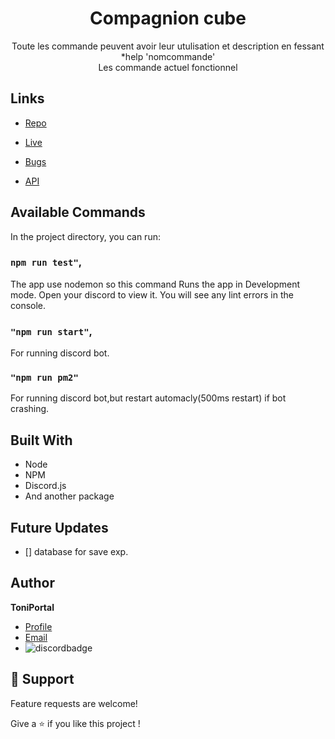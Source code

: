 



<h1 align="center">Compagnion cube<project-name></h1>

<p align="center">Toute les commande peuvent avoir leur utulisation et description en fessant *help 'nomcommande'<br>
 Les commande actuel fonctionnel<project-description></p>

## Links

- [Repo](https://github.com/Rohit19060/<project-name> "<project-name> Repo")

- [Live](<Homepage url> "Live View")

- [Bugs](https://github.com/Rohit19060/<project-name>/issues "Issues Page")

- [API](<API Link> "API")

## Available Commands

In the project directory, you can run:

### `npm run test"`,

The app use nodemon so this command Runs the app in Development mode. Open your discord to view it.
You will see any lint errors in the console.

### `"npm run start"`,

For running discord bot.

### `"npm run pm2"`

For running discord bot,but restart automacly(500ms restart) if bot crashing.

## Built With

- Node
- NPM
- Discord.js
- And another package

## Future Updates

- [] database for save exp.

## Author

**ToniPortal**

- [Profile](https://github.com/Bouftout "ToniPortal")
- [Email](mailto:pastre.toni?subject=Help%for%discord%bot "Link for help!")
- ![discordbadge](https://dcbadge.vercel.app/api/shield/255061967977447433)

## 🤝 Support

Feature requests are welcome!

Give a ⭐️ if you like this project !